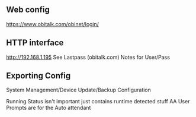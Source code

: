 ## Web config
https://www.obitalk.com/obinet/login/

## HTTP interface
http://192.168.1.195
See Lastpass (obitalk.com) Notes for User/Pass

## Exporting Config
System Management/Device Update/Backup Configuration

Running Status isn't important just contains runtime detected stuff
AA User Prompts are for the Auto attendant


<!--stackedit_data:
eyJoaXN0b3J5IjpbMTcxOTczMTIxMywtMTUyNDQ1ODE1Ml19
-->